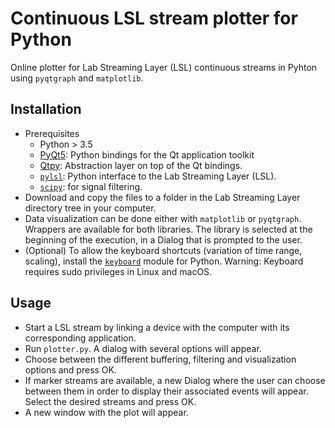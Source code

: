 # Continuous LSL stream plotter for Python
Online plotter for Lab Streaming Layer (LSL) continuous streams in Pyhton using `pyqtgraph` and `matplotlib`.
## Installation
* Prerequisites
  * Python > 3.5
  * [PyQt5](https://pypi.org/project/PyQt5/): Python bindings for the Qt application toolkit
  * [Qtpy](https://pypi.org/project/QtPy/): Abstraction layer on top of the Qt bindings.
  * [`pylsl`](https://labstreaminglayer.readthedocs.io/dev/app_dev.html#python-apps): Python interface to the Lab Streaming Layer (LSL).
  * [`scipy`](https://pypi.org/project/scipy/): for signal filtering.
* Download and copy the files to a folder in the Lab Streaming Layer directory tree in your computer.
* Data visualization can be done either with `matplotlib` or `pyqtgraph`. Wrappers are available for both libraries. The library is selected at the beginning of the execution, in a Dialog that is prompted to the user.
* (Optional) To allow the keyboard shortcuts (variation of time range, scaling), install the [`keyboard`](https://pypi.org/project/keyboard/) module for Python. Warning: Keyboard requires sudo privileges in Linux and macOS.

## Usage
* Start a LSL stream by linking a device with the computer with its corresponding application. 
* Run `plotter.py`. A dialog with several options will appear.
* Choose between the different buffering, filtering and visualization options and press OK.
* If marker streams are available, a new Dialog where the user can choose between them in order to display their associated events will appear. Select the desired streams and press OK.
* A new window with the plot will appear.


###### 